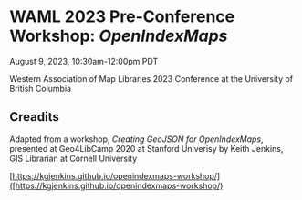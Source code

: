 # WAML 2023 Pre-Conference Workshop: _OpenIndexMaps_

August 9, 2023, 10:30am-12:00pm PDT

Western Association of Map Libraries 2023 Conference at the University of British Columbia

## Creadits

Adapted from a workshop, _Creating GeoJSON for OpenIndexMaps_, presented at Geo4LibCamp 2020 at Stanford Univerisy by Keith Jenkins, GIS Librarian at Cornell University

[https://kgjenkins.github.io/openindexmaps-workshop/]([https://kgjenkins.github.io/openindexmaps-workshop/)
